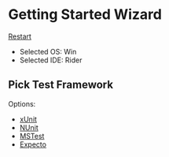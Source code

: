 <!--
GENERATED FILE - DO NOT EDIT
This file was generated by [MarkdownSnippets](https://github.com/SimonCropp/MarkdownSnippets).
Source File: /docs/mdsource/wiz/picktest_Win_Rider.source.md
To change this file edit the source file and then run MarkdownSnippets.
-->

# Getting Started Wizard

[Restart](/docs/wiz/readme.md)

* Selected OS: Win
* Selected IDE: Rider

## Pick Test Framework

Options:
 * [xUnit](result_Win_Rider_xUnit.md)
 * [NUnit](result_Win_Rider_NUnit.md)
 * [MSTest](result_Win_Rider_MSTest.md)
 * [Expecto](result_Win_Rider_Expecto.md)
